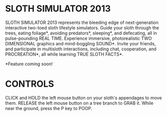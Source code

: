 SLOTH SIMULATOR 2013
====================

SLOTH SIMULATOR 2013 represents the bleeding edge of next-generation interactive two-toed sloth lifestyle simulators. Guide your sloth through the trees, eating foliage*, avoiding predators*, sleeping*, and defecating, all in pulse-pounding REAL TIME. Experience immersive, photorealistic TWO DIMENSIONAL graphics and mind-boggling SOUND*. Invite your friends, and participate in multisloth interactions, including chat, cooperation, and PROCREATION*, all while learning TRUE SLOTH FACTS*.

*Feature coming soon!

CONTROLS
========
CLICK and HOLD the left mouse button on your sloth's appendages to move them.
RELEASE the left mouse button on a tree branch to GRAB it.
While near the ground, press the P key to POOP.